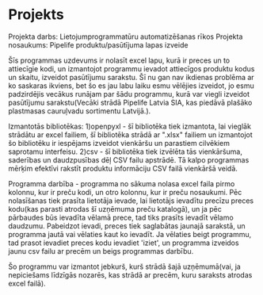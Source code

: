 # Projekts
Projekta darbs: Lietojumprogrammatūru automatizēšanas rīkos
Projekta nosaukums: Pipelife produktu/pasūtījuma lapas izveide

Šīs programmas uzdevums ir nolasīt excel lapu, kurā ir preces un to attiecīgie kodi, un izmantojot programmu ievadot attiecīgos produktu kodus un skaitu, izveidot pasūtījumu sarakstu. Šī nu gan nav ikdienas problēma ar ko saskaras ikviens, bet šo es jau labu laiku esmu vēlējies izveidot, jo esmu padzirdējis vecākus runājam par šādu programmu, kurā var viegli izveidot pasūtījumu sarakstu(Vecāki strādā Pipelife Latvia SIA, kas piedāvā plašāko plastmasas cauruļvadu sortimentu Latvijā.).

Izmantotās bibliotēkas:
    1)openpyxl - šī bibliotēka tiek izmantota, lai vieglāk strādātu ar excel failiem, šī bibliotēka strādā ar ".xlsx" failiem un izmantojot šo bibliotēku ir iespējams izveidot vienkāršu un parastiem cilvēkiem saprotamu interfeisu.
    2)csv - šī bibliotēka tiek izvēlēta tās vienkāršuma, saderības un daudzpusības dēļ CSV failu apstrādē. Tā kalpo programmas mērķim efektīvi rakstīt produktu informāciju CSV failā vienkāršā veidā.

Programma darbība - programma no sākuma nolasa excel faila pirmo kolonnu, kur ir preču kodi, un otro kolonnu, kur ir preču nosaukumi. Pēc nolasīšanas tiek prasīta lietotāja ievade, lai lietotājs ievadītu precīzu preces kodu(kas parasti atrodas šī uzņēmuma preču katalogā), un ja pēc pārbaudes būs ievadīta vēlamā prece, tad tiks prasīts ievadīt vēlamo daudzumu. Pabeidzot ievadi, preces tiek saglabātas jaunajā sarakstā, un programma jautā vai vēlaties kaut ko ievadīt. Ja vēlaties beigt programmu, tad prasot ievadiet preces kodu ievadiet 'iziet', un programma izveidos jaunu csv failu ar precēm un beigs programmas darbību.

Šo programmu var izmantot jebkurš, kurš strādā šajā uzņēmumā(vai, ja nepiciešams līdzīgās nozarēs, kas strādā ar precēm, kuru saraksts atrodas excel failā).

